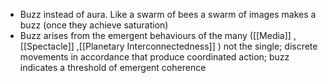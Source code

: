 - Buzz instead of aura. Like a swarm of bees a swarm of images makes a buzz (once they achieve saturation)
- Buzz arises from the emergent behaviours of the many ([[Media]] , [[Spectacle]] ,[[Planetary Interconnectedness]] ) not the single; discrete movements in accordance that produce coordinated action; buzz indicates a threshold of emergent coherence 